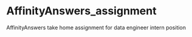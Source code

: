 # AffinityAnswers_assignment
AffinityAnswers take home assignment for data engineer intern position
